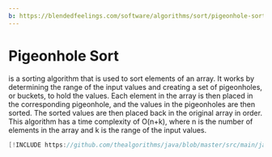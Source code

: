 ```yaml
---
b: https://blendedfeelings.com/software/algorithms/sort/pigeonhole-sort-algorithm.md
---
```


# Pigeonhole Sort
is a sorting algorithm that is used to sort elements of an array. It works by determining the range of the input values and creating a set of pigeonholes, or buckets, to hold the values. Each element in the array is then placed in the corresponding pigeonhole, and the values in the pigeonholes are then sorted. The sorted values are then placed back in the original array in order. This algorithm has a time complexity of O(n+k), where n is the number of elements in the array and k is the range of the input values.

```java
[!INCLUDE https://github.com/thealgorithms/java/blob/master/src/main/java/com/thealgorithms/sorts/PigeonholeSort.java]
```